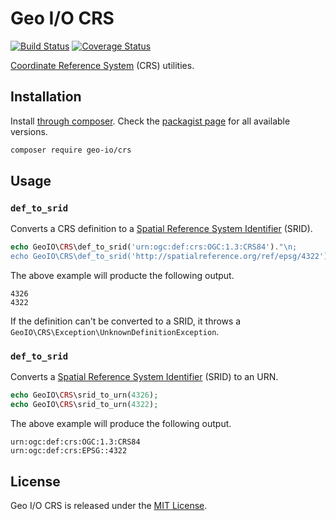 Geo I/O CRS
===========

[![Build Status](https://travis-ci.org/geo-io/crs.svg?branch=master)](https://travis-ci.org/geo-io/crs)
[![Coverage Status](https://img.shields.io/coveralls/geo-io/crs.svg?style=flat)](https://coveralls.io/r/geo-io/crs)

[Coordinate Reference System](https://en.wikipedia.org/wiki/Spatial_reference_system) (CRS) utilities.

Installation
------------

Install [through composer](http://getcomposer.org). Check the
[packagist page](https://packagist.org/packages/geo-io/crs) for all
available versions.

```bash
composer require geo-io/crs
```

Usage
-----

### `def_to_srid`

Converts a CRS definition to a 
[Spatial Reference System Identifier](https://en.wikipedia.org/wiki/SRID) (SRID).

```php
echo GeoIO\CRS\def_to_srid('urn:ogc:def:crs:OGC:1.3:CRS84')."\n;
echo GeoIO\CRS\def_to_srid('http://spatialreference.org/ref/epsg/4322')."\n;
```

The above example will producte the following output.

```
4326
4322
```

If the definition can't be converted to a SRID, it throws a 
`GeoIO\CRS\Exception\UnknownDefinitionException`.

### `def_to_srid`

Converts a [Spatial Reference System Identifier](https://en.wikipedia.org/wiki/SRID) 
(SRID) to an URN.

```php
echo GeoIO\CRS\srid_to_urn(4326);
echo GeoIO\CRS\srid_to_urn(4322);
```

The above example will produce the following output.

```
urn:ogc:def:crs:OGC:1.3:CRS84
urn:ogc:def:crs:EPSG::4322
```

License
-------

Geo I/O CRS is released under the [MIT License](LICENSE).
